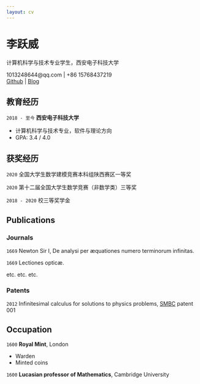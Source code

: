 ```yaml
---
layout: cv
---
```

# 李跃威
计算机科学与技术专业学生，西安电子科技大学
<div id="webaddress">
<a>1013248644@qq.com</a> | +86 15768437219
</div>
<div id="webaddress">
<a href="https://github.com/seineo">Github</a> | <a href="https://seineo.github.io">Blog</a>
</div>

## 教育经历

`2018 - 至今`
__西安电子科技大学__

- 计算机科学与技术专业，软件与理论方向
- GPA: 3.4 / 4.0

## 获奖经历

`2020`
全国大学生数学建模竞赛本科组陕西赛区一等奖

`2020`
第十二届全国大学生数学竞赛（非数学类）三等奖

`2018 - 2020`
校三等奖学金

## Publications

<!-- A list is also available [online](http://scholar.google.co.uk/citations?user=LTOTl0YAAAAJ) -->

### Journals

`1669`
Newton Sir I, De analysi per æquationes numero terminorum infinitas. 

`1669`
Lectiones opticæ.

etc. etc. etc.

### Patents

`2012`
Infinitesimal calculus for solutions to physics problems, [SMBC](http://www.techdirt.com/articles/20121011/09312820678/if-patents-had-been-around-time-newton.shtml) patent 001


## Occupation

`1600`
__Royal Mint__, London

- Warden
- Minted coins

`1600`
__Lucasian professor of Mathematics__, Cambridge University



<!-- ### Footer

Last updated: May 2013 -->


